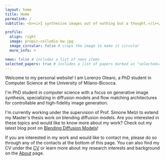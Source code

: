 ```yaml
---
layout: home
title: Home
permalink: /
subtitle: <b><i>I synthesise images out of nothing but a thought.</i></b>

profile:
  align: right 
  image: propic-collodio-bw.jpg
  image_circular: false # crops the image to make it circular
  more_info: >

news: false # includes a list of news items
selected_papers: true # includes a list of papers marked as "selected={true}"
---
```


Welcome to my personal website! I am Lorenzo Olearo, a PhD student in Computer
Science at the University of Milano-Bicocca.

I'm PhD student in computer science with a focus on generative image synthesis,
specializing in diffusion models and flow matching architectures for
controllable and high-fidelity image generation. 

I'm currently working under the supervision of Prof. Simone Melzi to extend my
Master's thesis work on blending diffusion models. Are you interested in these
topics and would like to know more about my work? Check out my latest blog post
on [Blending Diffusion Models](/blog/2024/blending-diffusion-models/)!

If you are interested in my work and would like to contact me, please do so
through any of the contacts at the bottom of this page. You can also find my CV
under the [CV](/cv) or learn more about my research interests and background on
the [About](/about) page.
